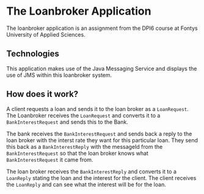 # The Loanbroker Application

The loanbroker application is an assignment from the DPI6 course at Fontys University of Applied Sciences.

## Technologies

This application makes use of the Java Messaging Service and displays the use of JMS within this loanbroker system.

## How does it work?

A client requests a loan and sends it to the loan broker as a `LoanRequest`. The Loanbroker receives the `LoanRequest` and converts it to a `BankInterestRequest` and sends this to the Bank.

The bank receives the `BankInterestRequest` and sends back a reply to the loan broker with the interst rate they want for this particular loan. They send this back as a `BankInterestReply` with the messageId from the `BankInterestRequest` so that the loan broker knows what `BankInterestRequest` it came from.

The loan broker receives the `BankInterestReply` and converts it to a `LoanReply` stating the loan and the interest for the client. The client receives the `LoanReply` and can see what the interest will be for the loan.

